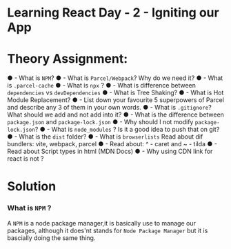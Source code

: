# Learning React Day - 2 - Igniting our App

# Theory Assignment:
● - What is `NPM`?
● - What is `Parcel/Webpack`? Why do we need it?
● - What is `.parcel-cache`
● - What is `npx` ?
● - What is difference between `dependencies` vs `devDependencies`
● - What is Tree Shaking?
● - What is Hot Module Replacement?
● - List down your favourite 5 superpowers of Parcel and describe any 3 of them in your
own words.
● - What is `.gitignore`? What should we add and not add into it?
● - What is the difference between `package.json` and `package-lock.json`
● - Why should I not modify `package-lock.json`?
● - What is `node_modules` ? Is it a good idea to push that on git?
● - What is the `dist` folder?
● - What is `browserlists`
Read about dif bundlers: vite, webpack, parcel
● - Read about: ^ - caret and ~ - tilda
● - Read about Script types in html (MDN Docs)
● - Why using CDN link for react is not ?

# Solution

### What is `NPM` ?
A `NPM` is a node package manager,it is basically use to manage our packages, although it does'nt stands for `Node Package Manager` but it is bascially doing the same thing. 